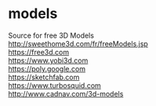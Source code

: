 # models
Source for free 3D Models <br />
http://sweethome3d.com/fr/freeModels.jsp <br />
https://free3d.com <br />
https://www.yobi3d.com <br />
https://poly.google.com <br />
https://sketchfab.com <br />
https://www.turbosquid.com <br />
http://www.cadnav.com/3d-models <br />
